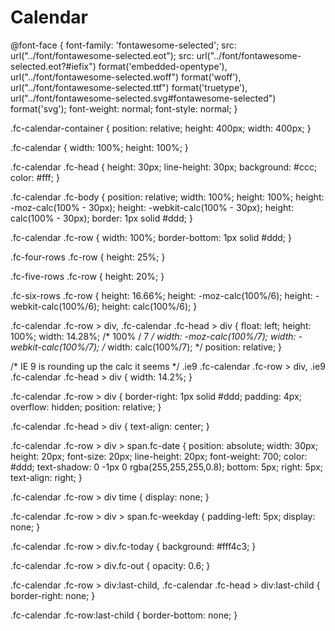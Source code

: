 # Calendar
@font-face {
  font-family: 'fontawesome-selected';
  src: url("../font/fontawesome-selected.eot");
  src: url("../font/fontawesome-selected.eot?#iefix") format('embedded-opentype'), url("../font/fontawesome-selected.woff") format('woff'), url("../font/fontawesome-selected.ttf") format('truetype'), url("../font/fontawesome-selected.svg#fontawesome-selected") format('svg');
  font-weight: normal;
  font-style: normal;
}

.fc-calendar-container {
	position: relative;
	height: 400px;
	width: 400px;
}

.fc-calendar {
	width: 100%;
	height: 100%;
}

.fc-calendar .fc-head {
	height: 30px;
	line-height: 30px;
	background: #ccc;
	color: #fff;
}

.fc-calendar .fc-body {
	position: relative;
	width: 100%;
	height: 100%;
	height: -moz-calc(100% - 30px);
	height: -webkit-calc(100% - 30px);
	height: calc(100% - 30px);
	border: 1px solid #ddd;
}

.fc-calendar .fc-row {
	width: 100%;
	border-bottom: 1px solid #ddd;
}

.fc-four-rows .fc-row  {
	height: 25%;
}

.fc-five-rows .fc-row  {
	height: 20%;
}

.fc-six-rows .fc-row {
	height: 16.66%;
	height: -moz-calc(100%/6);
	height: -webkit-calc(100%/6);
	height: calc(100%/6);
}

.fc-calendar .fc-row > div,
.fc-calendar .fc-head > div {
	float: left;
	height: 100%;
	width:  14.28%; /* 100% / 7 */
	width: -moz-calc(100%/7);
	width: -webkit-calc(100%/7);
	/* width: calc(100%/7); */ 
	position: relative;
}

/* IE 9 is rounding up the calc it seems */
.ie9 .fc-calendar .fc-row > div,
.ie9 .fc-calendar .fc-head > div {
	width:  14.2%;
}

.fc-calendar .fc-row > div {
	border-right: 1px solid #ddd;
	padding: 4px;
	overflow: hidden;
	position: relative;
}

.fc-calendar .fc-head > div {
	text-align: center;
}

.fc-calendar .fc-row > div > span.fc-date {
	position: absolute;
	width: 30px;
	height: 20px;
	font-size: 20px;
	line-height: 20px;
	font-weight: 700;
	color: #ddd;
	text-shadow: 0 -1px 0 rgba(255,255,255,0.8);
	bottom: 5px;
	right: 5px;
	text-align: right;
}

.fc-calendar .fc-row > div time {
	display: none;
}

.fc-calendar .fc-row > div > span.fc-weekday {
	padding-left: 5px;
	display: none;
}

.fc-calendar .fc-row > div.fc-today {
	background: #fff4c3;
}

.fc-calendar .fc-row > div.fc-out {
	opacity: 0.6;
}

.fc-calendar .fc-row > div:last-child,
.fc-calendar .fc-head > div:last-child {
	border-right: none;
}

.fc-calendar .fc-row:last-child {
	border-bottom: none;
}
